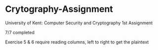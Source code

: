 # Crytography-Assignment
University of Kent: Computer Security and Cryptography 1st Assignment

7/7 completed

Exercise 5 & 6 require reading columns, left to right to get the plaintext
